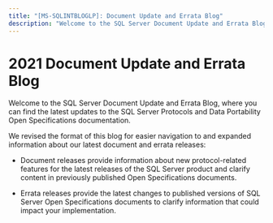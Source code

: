 ```yaml
---
title: "[MS-SQLINTBLOGLP]: Document Update and Errata Blog"
description: "Welcome to the SQL Server Document Update and Errata Blog, where you can find the latest updates to the SQL Server Protocols and Data Portability"
---
```


# 2021 Document Update and Errata Blog

<p> </p>
<p>Welcome to the SQL Server Document Update and Errata Blog,
where you can find the latest updates to the SQL Server Protocols and Data
Portability Open Specifications documentation.</p>

<p>We revised the format of this blog for easier navigation to
and expanded information about our latest document and errata releases:</p>

<ul><li><p><span><span> 
</span></span>Document releases provide information about new protocol-related
features for the latest releases of the SQL Server product and clarify content
in previously published Open Specifications documents.</p>

</li><li><p><span><span> 
</span></span>Errata releases provide the latest changes to published versions
of SQL Server Open Specifications documents to clarify information that could
impact your implementation.</p>

</li></ul>
                